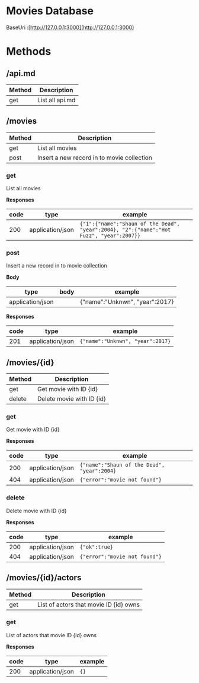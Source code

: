 # Movies Database
BaseUri :[http://127.0.0.1:3000](http://127.0.0.1:3000)

# Methods
## /api.md
Method | Description
-------|------------
get | List all api.md

## /movies
Method | Description
-------|------------
get | List all movies
post | Insert a new record in to movie collection

### get
List all movies

**Responses**

code | type | example
-----|------|--------
200 |application/json | ```{"1":{"name":"Shaun of the Dead", "year":2004}, "2":{"name":"Hot Fuzz", "year":2007}}```

### post
Insert a new record in to movie collection

**Body**

type | body | example
-----|------|--------
application/json |  | {"name":"Unknwn", "year":2017}

**Responses**

code | type | example
-----|------|--------
201 |application/json | ```{"name":"Unknwn", "year":2017}```

## /movies/{id}
Method | Description
-------|------------
get | Get movie with ID {id}
delete | Delete movie with ID {id}

### get
Get movie with ID {id}

**Responses**

code | type | example
-----|------|--------
200 |application/json | ```{"name":"Shaun of the Dead", "year":2004}```
404 |application/json | ```{"error":"movie not found"}```

### delete
Delete movie with ID {id}

**Responses**

code | type | example
-----|------|--------
200 |application/json | ```{"ok":true}```
404 |application/json | ```{"error":"movie not found"}```

## /movies/{id}/actors
Method | Description
-------|------------
get | List of actors that movie ID {id} owns

### get
List of actors that movie ID {id} owns

**Responses**

code | type | example
-----|------|--------
200 |application/json | ```{}```
